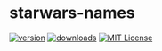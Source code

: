 # starwars-names

[![version](https://img.shields.io/npm/v/starwars-namessssssq.svg?style=flat-square)](http://npm.im/starwars-namessssssq)
[![downloads](https://img.shields.io/npm/dm/starwars-namessssssq.svg?style=flat-square)](http://npm-stat.com/charts.html?package=starwars-namessssssq&from=2015-08-01)
[![MIT License](https://img.shields.io/npm/l/starwars-namessssssq.svg?style=flat-square)](http://opensource.org/licenses/MIT)
